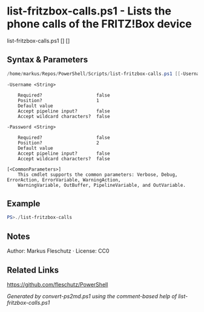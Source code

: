 # list-fritzbox-calls.ps1 - Lists the phone calls of the FRITZ!Box device

list-fritzbox-calls.ps1 [<Username>] [<Password>]

## Syntax & Parameters
```powershell
/home/markus/Repos/PowerShell/Scripts/list-fritzbox-calls.ps1 [[-Username] <String>] [[-Password] <String>] [<CommonParameters>]
```

```
-Username <String>
    
    Required?                    false
    Position?                    1
    Default value                
    Accept pipeline input?       false
    Accept wildcard characters?  false
```

```
-Password <String>
    
    Required?                    false
    Position?                    2
    Default value                
    Accept pipeline input?       false
    Accept wildcard characters?  false
```

```
[<CommonParameters>]
    This cmdlet supports the common parameters: Verbose, Debug, ErrorAction, ErrorVariable, WarningAction, 
    WarningVariable, OutBuffer, PipelineVariable, and OutVariable.
```

## Example
```powershell
PS>./list-fritzbox-calls
```


## Notes
Author: Markus Fleschutz · License: CC0

## Related Links
https://github.com/fleschutz/PowerShell

*Generated by convert-ps2md.ps1 using the comment-based help of list-fritzbox-calls.ps1*
